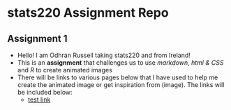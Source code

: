 # stats220 Assignment Repo

## Assignment 1
- Hello! I am Odhran Russell taking stats220 and from Ireland!
- This is an **assignment** that challenges us to use *markdown*, *html & CSS* and *R* to create animated images
- There will be links to various pages below that I have used to help me create the animated image or get inspiration from (image). The links will be included below:
    - [test link](https://www.github.com/odhran7)
